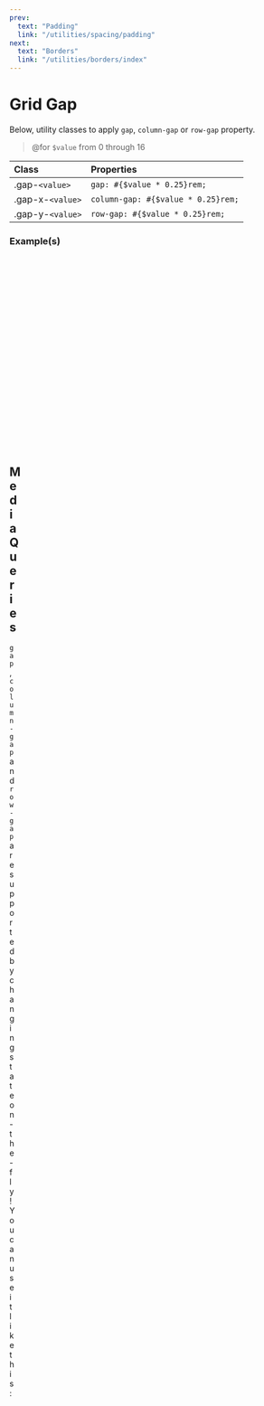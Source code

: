 ```yaml
---
prev:
  text: "Padding"
  link: "/utilities/spacing/padding"
next:
  text: "Borders"
  link: "/utilities/borders/index"
---
```


# Grid Gap

Below, utility classes to apply `gap`, `column-gap` or `row-gap` property.

> @for `$value` from 0 through 16

| Class            | Properties                         |
| :--------------- | :--------------------------------- |
| .gap-`<value>`   | `gap: #{$value * 0.25}rem;`        |
| .gap-x-`<value>` | `column-gap: #{$value * 0.25}rem;` |
| .gap-y-`<value>` | `row-gap: #{$value * 0.25}rem;`    |

### Example(s)

<div class="flex-row flex-wrap justify-center gap-2 radius-8 p-6 mt-8" style="background-color: var(--vp-c-bg-alt);">
  <div class="h-12 radius-4" style="width: calc((100% / 3) - 8px); background-color: var(--vp-c-brand-3);" />
  <div class="h-12 radius-4" style="width: calc((100% / 3) - 8px); background-color: var(--vp-c-brand-3);" />
  <div class="h-12 radius-4" style="width: calc((100% / 3) - 8px); background-color: var(--vp-c-brand-3);" />
  <div class="h-12 radius-4" style="width: calc((100% / 3) - 8px); background-color: var(--vp-c-brand-3);" />
  <div class="h-12 radius-4" style="width: calc((100% / 3) - 8px); background-color: var(--vp-c-brand-3);" />
  <div class="h-12 radius-4" style="width: calc((100% / 3) - 8px); background-color: var(--vp-c-brand-3);" />
  <div class="h-12 radius-4" style="width: calc((100% / 3) - 8px); background-color: var(--vp-c-brand-3);" />
  <div class="h-12 radius-4" style="width: calc((100% / 3) - 8px); background-color: var(--vp-c-brand-3);" />
  <div class="h-12 radius-4" style="width: calc((100% / 3) - 8px); background-color: var(--vp-c-brand-3);" />
</div>

```html
<div class="flex-row flex-wrap gap-2">
  <div class="w-1/3 h-12 ..."></div>
  <div class="w-1/3 h-12 ..."></div>
  <div class="w-1/3 h-12 ..."></div>
  <div class="w-1/3 h-12 ..."></div>
  <div class="w-1/3 h-12 ..."></div>
  <div class="w-1/3 h-12 ..."></div>
  <div class="w-1/3 h-12 ..."></div>
  <div class="w-1/3 h-12 ..."></div>
  <div class="w-1/3 h-12 ..."></div>
</div>
```

<div class="flex-row justify-center gap-x-2 radius-8 p-6" style="background-color: var(--vp-c-bg-alt);">
  <div class="h-12 radius-4" style="width: calc((100% / 3) - 8px); background-color: var(--vp-c-brand-3);" />
  <div class="h-12 radius-4" style="width: calc((100% / 3) - 8px); background-color: var(--vp-c-brand-3);" />
  <div class="h-12 radius-4" style="width: calc((100% / 3) - 8px); background-color: var(--vp-c-brand-3);" />
</div>

```html
<div class="flex-row gap-x-2">
  <div class="w-1/3 h-12 ..."></div>
  <div class="w-1/3 h-12 ..."></div>
  <div class="w-1/3 h-12 ..."></div>
</div>
```

<div class="flex-column gap-y-2 radius-8 p-6" style="background-color: var(--vp-c-bg-alt);">
  <div class="w-1/1 h-12 radius-4" style="background-color: var(--vp-c-brand-3);" />
  <div class="w-1/1 h-12 radius-4" style="background-color: var(--vp-c-brand-3);" />
  <div class="w-1/1 h-12 radius-4" style="background-color: var(--vp-c-brand-3);" />
</div>

```html
<div class="flex-row gap-y-2">
  <div class="w-1/1 h-12 ..."></div>
  <div class="w-1/1 h-12 ..."></div>
  <div class="w-1/1 h-12 ..."></div>
</div>
```

## Media Queries

`gap`, `column-gap` and `row-gap` are supported by changing state on-the-fly! You can use it like this:

```html
<div class="gap-y-4 small:gap-x-4 small:gap-y-0 medium:gap-x-8">...</div>
```
